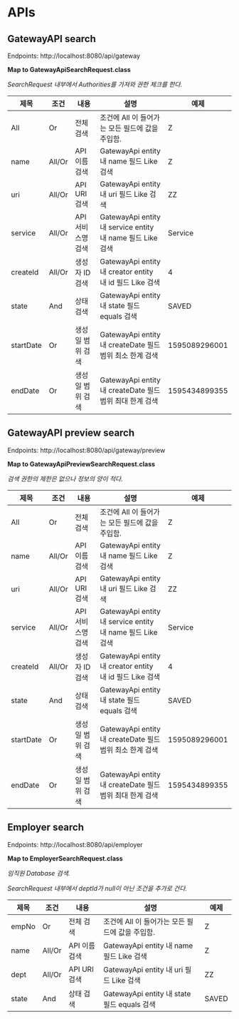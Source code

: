 
# APIs
## GatewayAPI search
Endpoints: http://localhost:8080/api/gateway

**Map to GatewayApiSearchRequest.class**

_SearchRequest 내부에서 Authorities를 가져와 권한 체크를 한다._

|제목|조건|내용|설명|예제|
|------|---|---|---|---|
|All|Or|전체 검색|조건에 All 이 들어가는 모든 필드에 값을 주입함.|Z
|name|All/Or|API 이름 검색|GatewayApi entity 내 name 필드 Like 검색|Z
|uri|All/Or|API URI 검색|GatewayApi entity 내 uri 필드 Like 검색|ZZ
|service|All/Or|API 서비스명 검색|GatewayApi entity 내 service entity 내 name 필드 Like 검색|Service
|createId|All/Or|생성자 ID 검색|GatewayApi entity 내 creator entity 내 id 필드 Like 검색|4
|state|And|상태 검색|GatewayApi entity 내 state 필드 equals 검색|SAVED
|startDate|Or|생성일 범위 검색|GatewayApi entity 내 createDate 필드 범위 최소 한계 검색|1595089296001
|endDate|Or|생성일 범위 검색|GatewayApi entity 내 createDate 필드 범위 최대 한계 검색|1595434899355

## GatewayAPI preview search
Endpoints: http://localhost:8080/api/gateway/preview

**Map to GatewayApiPreviewSearchRequest.class**

_검색 권한의 제한은 없으나 정보의 양이 적다._

|제목|조건|내용|설명|예제|
|------|---|---|---|---|
|All|Or|전체 검색|조건에 All 이 들어가는 모든 필드에 값을 주입함.|Z
|name|All/Or|API 이름 검색|GatewayApi entity 내 name 필드 Like 검색|Z
|uri|All/Or|API URI 검색|GatewayApi entity 내 uri 필드 Like 검색|ZZ
|service|All/Or|API 서비스명 검색|GatewayApi entity 내 service entity 내 name 필드 Like 검색|Service
|createId|All/Or|생성자 ID 검색|GatewayApi entity 내 creator entity 내 id 필드 Like 검색|4
|state|And|상태 검색|GatewayApi entity 내 state 필드 equals 검색|SAVED
|startDate|Or|생성일 범위 검색|GatewayApi entity 내 createDate 필드 범위 최소 한계 검색|1595089296001
|endDate|Or|생성일 범위 검색|GatewayApi entity 내 createDate 필드 범위 최대 한계 검색|1595434899355


## Employer search
Endpoints: http://localhost:8080/api/employer

**Map to EmployerSearchRequest.class**

_임직원 Database 검색._

_SearchRequest 내부에서 deptId가 null이 아닌 조건을 추가로 건다._

|제목|조건|내용|설명|예제|
|------|---|---|---|---|
|empNo|Or|전체 검색|조건에 All 이 들어가는 모든 필드에 값을 주입함.|Z
|name|All/Or|API 이름 검색|GatewayApi entity 내 name 필드 Like 검색|Z
|dept|All/Or|API URI 검색|GatewayApi entity 내 uri 필드 Like 검색|ZZ
|state|And|상태 검색|GatewayApi entity 내 state 필드 equals 검색|SAVED

